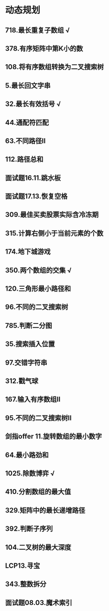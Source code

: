 # 动态规划
## 718.最长重复子数组               √
## 378.有序矩阵中第K小的数          
## 108.将有序数组转换为二叉搜索树
## 5.最长回文字串
## 32.最长有效括号                  √
## 44.通配符匹配
## 63.不同路径II
## 112.路径总和
## 面试题16.11.跳水板
## 面试题17.13.恢复空格
## 309.最佳买卖股票实际含冷冻期
## 315.计算右侧小于当前元素的个数
## 174.地下城游戏
## 350.两个数组的交集               √
## 120.三角形最小路径和
## 96.不同的二叉搜索树
## 785.判断二分图                   
## 35.搜索插入位置
## 97.交错字符串
## 312.戳气球
## 167.输入有序数组II
## 95.不同的二叉搜索树II
## 剑指offer 11.旋转数组的最小数字
## 64.最小路劲和
## 1025.除数博弈                    √
## 410.分割数组的最大值
## 329.矩阵中的最长递增路径
## 392.判断子序列
## 104.二叉树的最大深度
## LCP13.寻宝
## 343.整数拆分
## 面试题08.03.魔术索引